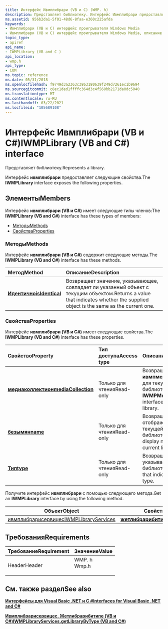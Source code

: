 ```yaml
---
title: Интерфейс Ивмплибрари (VB и C) (WMP. h)
description: Представляет библиотеку. Интерфейс Ивмплибрари предоставляет следующие свойства.
ms.assetid: 956b2da1-5f01-48d6-8faa-e360c225afda
keywords:
- Ивмплибрари (VB и C) интерфейс проигрывателя Windows Media
- Ивмплибрари (VB и C) интерфейс проигрывателя Windows Media, описание
topic_type:
- apiref
api_name:
- IWMPLibrary (VB and C )
api_location:
- wmp.h
api_type:
- COM
ms.topic: reference
ms.date: 05/31/2018
ms.openlocfilehash: f9749d3a2363c3863180639f249d7261ec1b9694
ms.sourcegitcommit: c8ec1ded1ffffc364d3c4f560bb2171da0dc5040
ms.translationtype: MT
ms.contentlocale: ru-RU
ms.lasthandoff: 03/22/2021
ms.locfileid: "105689108"
---
```

# <a name="iwmplibrary-vb-and-c-interface"></a><span data-ttu-id="3d180-105">Интерфейс Ивмплибрари (VB и C#)</span><span class="sxs-lookup"><span data-stu-id="3d180-105">IWMPLibrary (VB and C#) interface</span></span>

<span data-ttu-id="3d180-106">Представляет библиотеку.</span><span class="sxs-lookup"><span data-stu-id="3d180-106">Represents a library.</span></span>

<span data-ttu-id="3d180-107">Интерфейс **ивмплибрари** предоставляет следующие свойства.</span><span class="sxs-lookup"><span data-stu-id="3d180-107">The **IWMPLibrary** interface exposes the following properties.</span></span>

## <a name="members"></a><span data-ttu-id="3d180-108">Элементы</span><span class="sxs-lookup"><span data-stu-id="3d180-108">Members</span></span>

<span data-ttu-id="3d180-109">Интерфейс **ивмплибрари (VB и C#)** имеет следующие типы членов:</span><span class="sxs-lookup"><span data-stu-id="3d180-109">The **IWMPLibrary (VB and C#)** interface has these types of members:</span></span>

-   [<span data-ttu-id="3d180-110">Методы</span><span class="sxs-lookup"><span data-stu-id="3d180-110">Methods</span></span>](#methods)
-   [<span data-ttu-id="3d180-111">Свойства</span><span class="sxs-lookup"><span data-stu-id="3d180-111">Properties</span></span>](#properties)

### <a name="methods"></a><span data-ttu-id="3d180-112">Методы</span><span class="sxs-lookup"><span data-stu-id="3d180-112">Methods</span></span>

<span data-ttu-id="3d180-113">Интерфейс **ивмплибрари (VB и C#)** содержит следующие методы.</span><span class="sxs-lookup"><span data-stu-id="3d180-113">The **IWMPLibrary (VB and C#)** interface has these methods.</span></span>



| <span data-ttu-id="3d180-114">Метод</span><span class="sxs-lookup"><span data-stu-id="3d180-114">Method</span></span>                                                                     | <span data-ttu-id="3d180-115">Описание</span><span class="sxs-lookup"><span data-stu-id="3d180-115">Description</span></span>                                                                                           |
|:---------------------------------------------------------------------------|:------------------------------------------------------------------------------------------------------|
| [<span data-ttu-id="3d180-116">**Идентично**</span><span class="sxs-lookup"><span data-stu-id="3d180-116">**isIdentical**</span></span>](wmplibiwmplibrary-iwmplibrary-isidentical--vb-and-c.md) | <span data-ttu-id="3d180-117">Возвращает значение, указывающее, совпадает ли указанный объект с текущим объектом.</span><span class="sxs-lookup"><span data-stu-id="3d180-117">Returns a value that indicates whether the supplied object is the same as the current one.</span></span><br/> |



 

### <a name="properties"></a><span data-ttu-id="3d180-118">Свойства</span><span class="sxs-lookup"><span data-stu-id="3d180-118">Properties</span></span>

<span data-ttu-id="3d180-119">Интерфейс **ивмплибрари (VB и C#)** имеет следующие свойства.</span><span class="sxs-lookup"><span data-stu-id="3d180-119">The **IWMPLibrary (VB and C#)** interface has these properties.</span></span>



| <span data-ttu-id="3d180-120">Свойство</span><span class="sxs-lookup"><span data-stu-id="3d180-120">Property</span></span>                                                                                      | <span data-ttu-id="3d180-121">Тип доступа</span><span class="sxs-lookup"><span data-stu-id="3d180-121">Access type</span></span>          | <span data-ttu-id="3d180-122">Описание</span><span class="sxs-lookup"><span data-stu-id="3d180-122">Description</span></span>                                                                   |
|:----------------------------------------------------------------------------------------------|:---------------------|:------------------------------------------------------------------------------|
| [<span data-ttu-id="3d180-123">**медиаколлектион**</span><span class="sxs-lookup"><span data-stu-id="3d180-123">**mediaCollection**</span></span>](wmplibiwmplibrary-iwmplibrary-mediacollection--vb-and-c.md)<br/> | <span data-ttu-id="3d180-124">Только для чтения</span><span class="sxs-lookup"><span data-stu-id="3d180-124">Read-only</span></span><br/> | <span data-ttu-id="3d180-125">Возвращает интерфейс **ивмпмедиаколлектион** для текущей библиотеки.</span><span class="sxs-lookup"><span data-stu-id="3d180-125">Gets an **IWMPMediaCollection** interface for the current library.</span></span><br/> |
| [<span data-ttu-id="3d180-126">**безымян**</span><span class="sxs-lookup"><span data-stu-id="3d180-126">**name**</span></span>](wmplibiwmplibrary-iwmplibrary-name--vb-and-c.md)<br/>                       | <span data-ttu-id="3d180-127">Только для чтения</span><span class="sxs-lookup"><span data-stu-id="3d180-127">Read-only</span></span><br/> | <span data-ttu-id="3d180-128">Возвращает отображаемое имя текущей библиотеки.</span><span class="sxs-lookup"><span data-stu-id="3d180-128">Gets the display name of the current library.</span></span><br/>                      |
| [<span data-ttu-id="3d180-129">**Тип**</span><span class="sxs-lookup"><span data-stu-id="3d180-129">**type**</span></span>](wmplibiwmplibrary-iwmplibrary-type--vb-and-c.md)<br/>                       | <span data-ttu-id="3d180-130">Только для чтения</span><span class="sxs-lookup"><span data-stu-id="3d180-130">Read-only</span></span><br/> | <span data-ttu-id="3d180-131">Возвращает значение, указывающее тип библиотеки.</span><span class="sxs-lookup"><span data-stu-id="3d180-131">Gets a value that indicates the library type.</span></span><br/>                      |



 

<span data-ttu-id="3d180-132">Получите интерфейс **ивмплибрари** с помощью следующего метода.</span><span class="sxs-lookup"><span data-stu-id="3d180-132">Get an **IWMPLibrary** interface by using the following method.</span></span>



| <span data-ttu-id="3d180-133">Объект</span><span class="sxs-lookup"><span data-stu-id="3d180-133">Object</span></span>                                                   | <span data-ttu-id="3d180-134">Свойство</span><span class="sxs-lookup"><span data-stu-id="3d180-134">Property</span></span>                                                         |
|----------------------------------------------------------|------------------------------------------------------------------|
| [<span data-ttu-id="3d180-135">ивмплибрарисервицес</span><span class="sxs-lookup"><span data-stu-id="3d180-135">IWMPLibraryServices</span></span>](iwmplibraryservices--vb-and-c.md) | [<span data-ttu-id="3d180-136">**жетлибрарибитипе**</span><span class="sxs-lookup"><span data-stu-id="3d180-136">**getLibraryByType**</span></span>](/previous-versions/windows/desktop/api/wmp/nf-wmp-iwmplibraryservices-getlibrarybytype) |



 

## <a name="requirements"></a><span data-ttu-id="3d180-137">Требования</span><span class="sxs-lookup"><span data-stu-id="3d180-137">Requirements</span></span>



| <span data-ttu-id="3d180-138">Требование</span><span class="sxs-lookup"><span data-stu-id="3d180-138">Requirement</span></span> | <span data-ttu-id="3d180-139">Значение</span><span class="sxs-lookup"><span data-stu-id="3d180-139">Value</span></span> |
|-------------------|----------------------------------------------------------------------------------|
| <span data-ttu-id="3d180-140">Header</span><span class="sxs-lookup"><span data-stu-id="3d180-140">Header</span></span><br/> | <dl> <span data-ttu-id="3d180-141"><dt>WMP. h</dt></span><span class="sxs-lookup"><span data-stu-id="3d180-141"><dt>Wmp.h</dt></span></span> </dl> |



## <a name="see-also"></a><span data-ttu-id="3d180-142">См. также раздел</span><span class="sxs-lookup"><span data-stu-id="3d180-142">See also</span></span>

<dl> <dt>

[<span data-ttu-id="3d180-143">**Интерфейсы для Visual Basic .NET и C #**</span><span class="sxs-lookup"><span data-stu-id="3d180-143">**Interfaces for Visual Basic .NET and C#**</span></span>](interfaces-for-visual-basic--net-and-c.md)
</dt> <dt>

[<span data-ttu-id="3d180-144">**Ивмплибрарисервицес. Жетлибрарибитипе (VB и C#)**</span><span class="sxs-lookup"><span data-stu-id="3d180-144">**IWMPLibraryServices.getLibraryByType (VB and C#)**</span></span>](wmplibiwmplibraryservices-iwmplibraryservices-getlibrarybytype--vb-and-c.md)
</dt> </dl>

 

 





